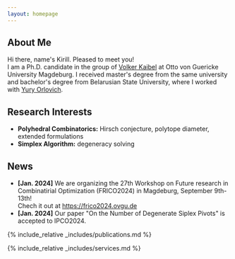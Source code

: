 ```yaml
---
layout: homepage
---
```


## About Me

Hi there, name's Kirill.
Pleased to meet you!  <br> I am a Ph.D. candidate in the group of <a href='https://discopt.ovgu.de/people/kaibel.php'> Volker Kaibel</a> at Otto von Guericke University Magdeburg. I received master's degree from the same university and bachelor's degree from Belarusian State University, where I worked with <a href='https://scholar.google.com/citations?hl=ru&user=6WpjxRUAAAAJ&view_op=list_works&sortby=pubdate'>Yury Orlovich</a>. 


## Research Interests

- **Polyhedral Combinatorics:** Hirsch conjecture, polytope diameter, extended formulations
- **Simplex Algorithm:** degeneracy solving


## News


- **[Jan. 2024]** We are organizing the 27th Workshop on Future research in Combinatirial Optimization (FRICO2024) in Magdeburg, September 9th-13th!<br> Chech it out at <a href='https://frico2024.ovgu.de'>https://frico2024.ovgu.de</a>
- **[Jan. 2024]** Our paper "On the Number of Degenerate Siplex Pivots" is accepted to IPCO2024.

{% include_relative _includes/publications.md %}

{% include_relative _includes/services.md %}
